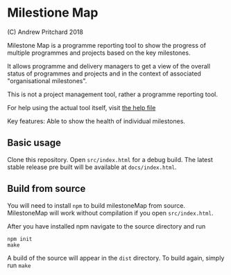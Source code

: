 # Milestione Map

(C) Andrew Pritchard 2018

Milestone Map is a programme reporting tool to show the progress of multiple programmes and projects based on the key milestones.

It allows programme and delivery managers to get a view of the overall status of programmes and projects and in the context of associated "organisational milestones".

This is not a project management tool, rather a programme reporting tool.

For help using the actual tool itself, visit [the help file](docs/instructions.md)

Key features: Able to show the health of individual milestones.

## Basic usage

Clone this repository. Open `src/index.html` for a debug build. The latest stable release pre built will be available at `docs/index.html`. 

## Build from source

You will need to install `npm` to build milestoneMap from source. MilestoneMap will work without compilation if you open `src/index.html`.

After you have installed npm navigate to the source directory and run

```
npm init
make
```

A build of the source will appear in the `dist` directory. To build again, simply run `make`
